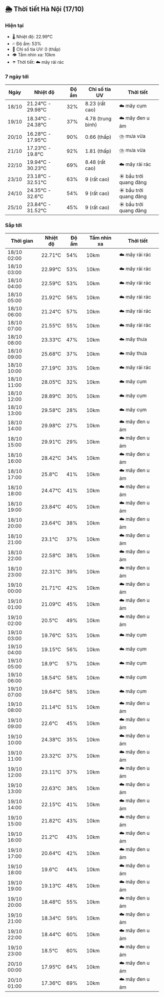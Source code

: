 ## 🌦️ Thời tiết Hà Nội (17/10)

### Hiện tại

- 🌡️ Nhiệt độ: 22.99℃
- 💦 Độ ẩm: 53%
- 🌟 Chỉ số tia UV: 0 (thấp)
- 👁️ Tầm nhìn xa: 10km
- ☂️ Thời tiết: ☁️ mây rải rác

### 7 ngày tới

| Ngày | Nhiệt độ | Độ ẩm | Chỉ số tia UV | Thời tiết |
| --- | --- | --- | --- | --- |
| 18/10 | 21.24℃ - 29.98℃ | 32% | 8.23 (rất cao) | ☁️ mây cụm |
| 19/10 | 18.34℃ - 24.38℃ | 37% | 4.78 (trung bình) | ☁️ mây đen u ám |
| 20/10 | 16.28℃ - 17.95℃ | 90% | 0.66 (thấp) | ⛈️ mưa vừa |
| 21/10 | 17.23℃ - 19.8℃ | 92% | 1.81 (thấp) | ⛈️ mưa vừa |
| 22/10 | 19.94℃ - 30.23℃ | 69% | 8.48 (rất cao) | ☁️ mây rải rác |
| 23/10 | 23.18℃ - 32.51℃ | 63% | 9 (rất cao) | ☀️ bầu trời quang đãng |
| 24/10 | 24.35℃ - 32.6℃ | 54% | 9 (rất cao) | ☀️ bầu trời quang đãng |
| 25/10 | 23.84℃ - 31.52℃ | 45% | 9 (rất cao) | ☀️ bầu trời quang đãng |

### Sắp tới

| Thời gian | Nhiệt độ | Độ ẩm | Tầm nhìn xa | Thời tiết |
| --- | --- | --- | --- | --- |
| 18/10 02:00 | 22.71℃ | 54% | 10km | ☁️ mây rải rác |
| 18/10 03:00 | 22.99℃ | 53% | 10km | ☁️ mây rải rác |
| 18/10 04:00 | 22.59℃ | 53% | 10km | ☁️ mây rải rác |
| 18/10 05:00 | 21.92℃ | 56% | 10km | ☁️ mây rải rác |
| 18/10 06:00 | 21.24℃ | 57% | 10km | ☁️ mây rải rác |
| 18/10 07:00 | 21.55℃ | 55% | 10km | ☁️ mây rải rác |
| 18/10 08:00 | 23.33℃ | 47% | 10km | ☁️ mây thưa |
| 18/10 09:00 | 25.68℃ | 37% | 10km | ☁️ mây thưa |
| 18/10 10:00 | 27.19℃ | 33% | 10km | ☁️ mây rải rác |
| 18/10 11:00 | 28.05℃ | 32% | 10km | ☁️ mây cụm |
| 18/10 12:00 | 28.89℃ | 30% | 10km | ☁️ mây cụm |
| 18/10 13:00 | 29.58℃ | 28% | 10km | ☁️ mây cụm |
| 18/10 14:00 | 29.98℃ | 27% | 10km | ☁️ mây đen u ám |
| 18/10 15:00 | 29.91℃ | 29% | 10km | ☁️ mây đen u ám |
| 18/10 16:00 | 28.42℃ | 34% | 10km | ☁️ mây đen u ám |
| 18/10 17:00 | 25.8℃ | 41% | 10km | ☁️ mây đen u ám |
| 18/10 18:00 | 24.47℃ | 41% | 10km | ☁️ mây đen u ám |
| 18/10 19:00 | 23.84℃ | 40% | 10km | ☁️ mây đen u ám |
| 18/10 20:00 | 23.64℃ | 38% | 10km | ☁️ mây đen u ám |
| 18/10 21:00 | 23.1℃ | 37% | 10km | ☁️ mây đen u ám |
| 18/10 22:00 | 22.58℃ | 38% | 10km | ☁️ mây đen u ám |
| 18/10 23:00 | 22.31℃ | 39% | 10km | ☁️ mây đen u ám |
| 19/10 00:00 | 21.71℃ | 42% | 10km | ☁️ mây đen u ám |
| 19/10 01:00 | 21.09℃ | 45% | 10km | ☁️ mây đen u ám |
| 19/10 02:00 | 20.5℃ | 49% | 10km | ☁️ mây đen u ám |
| 19/10 03:00 | 19.76℃ | 53% | 10km | ☁️ mây cụm |
| 19/10 04:00 | 19.15℃ | 56% | 10km | ☁️ mây cụm |
| 19/10 05:00 | 18.9℃ | 57% | 10km | ☁️ mây cụm |
| 19/10 06:00 | 18.54℃ | 58% | 10km | ☁️ mây cụm |
| 19/10 07:00 | 19.64℃ | 58% | 10km | ☁️ mây cụm |
| 19/10 08:00 | 21.14℃ | 51% | 10km | ☁️ mây đen u ám |
| 19/10 09:00 | 22.6℃ | 45% | 10km | ☁️ mây đen u ám |
| 19/10 10:00 | 24.38℃ | 35% | 10km | ☁️ mây đen u ám |
| 19/10 11:00 | 23.32℃ | 37% | 10km | ☁️ mây đen u ám |
| 19/10 12:00 | 23.11℃ | 37% | 10km | ☁️ mây đen u ám |
| 19/10 13:00 | 22.63℃ | 38% | 10km | ☁️ mây đen u ám |
| 19/10 14:00 | 22.15℃ | 41% | 10km | ☁️ mây đen u ám |
| 19/10 15:00 | 21.82℃ | 43% | 10km | ☁️ mây đen u ám |
| 19/10 16:00 | 21.2℃ | 43% | 10km | ☁️ mây đen u ám |
| 19/10 17:00 | 20.64℃ | 42% | 10km | ☁️ mây đen u ám |
| 19/10 18:00 | 19.6℃ | 44% | 10km | ☁️ mây đen u ám |
| 19/10 19:00 | 19.13℃ | 48% | 10km | ☁️ mây đen u ám |
| 19/10 20:00 | 18.48℃ | 55% | 10km | ☁️ mây đen u ám |
| 19/10 21:00 | 18.34℃ | 59% | 10km | ☁️ mây đen u ám |
| 19/10 22:00 | 18.44℃ | 60% | 10km | ☁️ mây đen u ám |
| 19/10 23:00 | 18.5℃ | 60% | 10km | ☁️ mây đen u ám |
| 20/10 00:00 | 17.95℃ | 64% | 10km | ☁️ mây đen u ám |
| 20/10 01:00 | 17.36℃ | 69% | 10km | ☁️ mây đen u ám |
